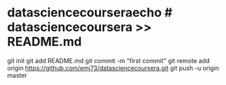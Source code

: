 # datasciencecourseraecho # datasciencecoursera >> README.md
git init
git add README.md
git commit -m "first commit"
git remote add origin https://github.com/emj73/datasciencecoursera.git
git push -u origin master
